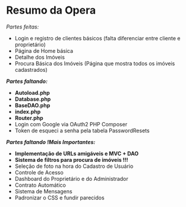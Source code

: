 <h1>Resumo da Opera</h1>

*Partes feitas:*

* Login e registro de clientes básicos (falta diferenciar entre cliente e proprietário)
* Página de Home básica
* Detalhe dos Imóveis
* Procura Básica dos Imóveis (Página que mostra todos os imóveis cadastrados)



***Partes faltando:***

* **Autoload.php**
* **Database.php**
* **BaseDAO.php**
* **index.php**
* **Router.php**
* Login com Google via OAuth2 PHP Composer
* Token de esqueci a senha pela tabela PasswordResets



***Partes faltando !Mais Importantes:***

* **Implementação de URLs amigáveis e MVC + DAO**
* **Sistema de filtros para procura de imóveis !!!**
* Seleção de foto na hora do Cadastro de Usuário
* Controle de Acesso
* Dashboard do Proprietário e do Administrador
* Contrato Automático
* Sistema de Mensagens
* Padronizar o CSS e fundir parecidos
